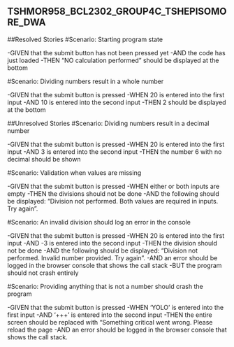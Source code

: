## TSHMOR958_BCL2302_GROUP4C_TSHEPISOMORE_DWA
##Resolved Stories
#Scenario: Starting program state

-GIVEN that the submit button has not been pressed yet
-AND the code has just loaded
-THEN “NO calculation performed” should be displayed at the bottom

#Scenario: Dividing numbers result in a whole number

-GIVEN that the submit button is pressed
-WHEN 20 is entered into the first input
-AND 10 is entered into the second input
-THEN 2 should be displayed at the bottom
 
##Unresolved Stories
#Scenario: Dividing numbers result in a decimal number

-GIVEN that the submit button is pressed
-WHEN 20 is entered into the first input
-AND 3 is entered into the second input
-THEN the number 6 with no decimal should be shown
 

#Scenario: Validation when values are missing

-GIVEN that the submit button is pressed
-WHEN either or both inputs are empty
-THEN the divisions should not be done
-AND the following should be displayed: “Division not performed. Both values are required in inputs. Try again”.
 

#Scenario: An invalid division should log an error in the console

-GIVEN that the submit button is pressed
-WHEN 20 is entered into the first input
-AND -3 is entered into the second input
-THEN the division should not be done
-AND the following should be displayed: “Division not performed. Invalid number provided. Try again”.
-AND an error should be logged in the browser console that shows the call stack
-BUT the program should not crash entirely
 

#Scenario: Providing anything that is not a number should crash the program

-GIVEN that the submit button is pressed
-WHEN ‘YOLO’ is entered into the first input
-AND ‘+++’ is entered into the second input
-THEN the entire screen should be replaced with “Something critical went wrong. Please reload the page
-AND an error should be logged in the browser console that shows the call stack.